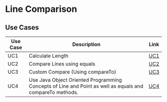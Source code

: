 # Line Comparison

## Use Cases

| Use Case | Description | Link |
|----------|-------------|------|
| UC1 | Calculate Length | [UC1](https://github.com/aDHIxx/LineComparison/blob/UC1_Generate_Line_and_Calc_Length/lineComparison/src/lineComp.java) |
| UC2 | Compare Lines using equals | [UC2](https://github.com/aDHIxx/LineComparison/blob/UC2_Check_Line_Equals/lineComparison/src/lineComp.java) |
| UC3 | Custom Compare (Using compareTo) | [UC3](https://github.com/aDHIxx/LineComparison/blob/UC3_Lines_Equal_Using_Compare_To/lineComparison/src/lineComp.java) |
| UC4 | Use Java Object Oriented Programming Concepts of Line and Point as well as equals and compareTo methods. | [UC4](https://github.com/aDHIxx/LineComparison/blob/UC4_Oops_Concept_Line_Point/lineComparison/src/lineComp.java) |